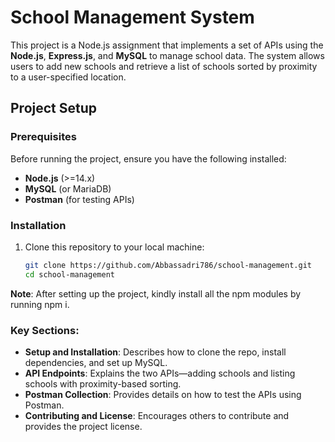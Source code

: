 # School Management System

This project is a Node.js assignment that implements a set of APIs using the **Node.js**, **Express.js**, and **MySQL** to manage school data. The system allows users to add new schools and retrieve a list of schools sorted by proximity to a user-specified location.

## Project Setup

### Prerequisites

Before running the project, ensure you have the following installed:

- **Node.js** (>=14.x)
- **MySQL** (or MariaDB)
- **Postman** (for testing APIs)

### Installation

1. Clone this repository to your local machine:
   ```bash
   git clone https://github.com/Abbassadri786/school-management.git
   cd school-management
**Note**: After setting up the project, kindly install all the npm modules by running npm i.

### Key Sections:

- **Setup and Installation**: Describes how to clone the repo, install dependencies, and set up MySQL.
- **API Endpoints**: Explains the two APIs—adding schools and listing schools with proximity-based sorting.
- **Postman Collection**: Provides details on how to test the APIs using Postman.
- **Contributing and License**: Encourages others to contribute and provides the project license.
